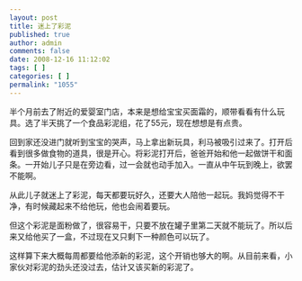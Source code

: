 ```yaml
---
layout: post
title: 迷上了彩泥
published: true
author: admin
comments: false
date: 2008-12-16 11:12:02
tags: [ ]
categories: [ ]
permalink: "1055"
---
```

半个月前去了附近的爱婴室门店，本来是想给宝宝买面霜的，顺带看看有什么玩具。选了半天挑了一个食品彩泥组，花了55元，现在想想是有点贵。


  


回到家还没进门就听到宝宝的哭声，马上拿出新玩具，利马被吸引过来了。打开后看到很多做食物的道具，很是开心。将彩泥打开后，爸爸开始和他一起做饼干和面条。一开始儿子只是在旁边看，过一会就也动手加入。一直从中午玩到晚上，欲罢不能啊。


  


从此儿子就迷上了彩泥，每天都要玩好久，还要大人陪他一起玩。我妈觉得不干净，有时候藏起来不给他玩，他也会闹着要玩。


  


但这个彩泥是面粉做了，很容易干，只要不放在罐子里第二天就不能玩了。所以后来又给他买了一盒，不过现在又只剩下一种颜色可以玩了。


  


这样算下来大概每周都要给他添新的彩泥，这个开销也够大的啊。从目前来看，小家伙对彩泥的劲头还没过去，估计又该买新的彩泥了。